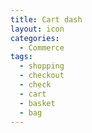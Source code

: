 ```yaml
---
title: Cart dash
layout: icon
categories:
  - Commerce
tags:
  - shopping
  - checkout
  - check
  - cart
  - basket
  - bag
---
```

